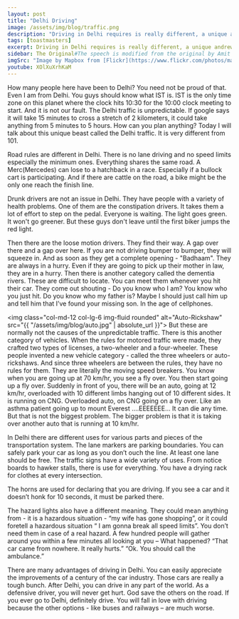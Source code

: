 ```yaml
---
layout: post
title: "Delhi Driving"
image: /assets/img/blog/traffic.png
description: "Driving in Delhi requires is really different, a unique and rewarding experience you could ever imagine."
tags: [toastmasters]
excerpt: Driving in Delhi requires is really different, a unique andrewarding experience you could ever imagine.
sidebar: The Original#The speech is modified from the original by Amit Tandon on [Traffic in Delhi](https://www.youtube.com/watch?v=xKLl7vo4jcY). This speech target a very different set of audience. Hope no feelings were hurt and the changes were all for the better.
imgSrc: "Image by Mapbox from [Flickr](https://www.flickr.com/photos/mapbox/32989254824). The auto from [JS Auto](http://www.jsauto.co.in)"
youtube: XOlXuXrhKaM
---
```


How many people here have been to Delhi? You need not be proud of that. Even I am from Delhi. You guys should know what IST is. IST is the only time zone on this planet where the clock hits 10:30 for the 10:00 clock meeting to start. And it is not our fault. The Delhi traffic is unpredictable. If google says it will take 15 minutes to cross a stretch of 2 kilometers, it could take anything from 5 minutes to 5 hours. How can you plan anything? Today I will talk about this unique beast called the Delhi traffic. It is very different from 101.

Road rules are different in Delhi. There is no lane driving and no speed limits especially the minimum ones. Everything shares the same road. A Merc(Mercedes) can lose to a hatchback in a race. Especially if a bullock cart is participating. And if there are cattle on the road, a bike might be the only one reach the finish line.

Drunk drivers are not an issue in Delhi. They have people with a variety of health problems. One of them are the constipation drivers. It takes them a lot of effort to step on the pedal. Everyone is waiting. The light goes green. It won't go greener. But these guys don't leave until the first biker jumps the red light.

Then there are the loose motion drivers. They find their way. A gap over there and a gap over here. If you are not driving bumper to bumper, they will squeeze in. And as soon as they get a complete opening - "Badhaam". They are always in a hurry. Even if they are going to pick up their mother in law, they are in a hurry.
Then there is another category called the dementia rivers. These are difficult to locate. You can meet them whenever you hit their car. They come out shouting - Do you know who I am? You know who you just hit. Do you know who my father is? Maybe I should just call him up and tell him that I’ve found your missing son. In the age of cellphones.

<img class="col-md-12 col-lg-6 img-fluid rounded" alt="Auto-Rickshaw" src="{{ "/assets/img/blog/auto.jpg" | absolute_url }}">
But these are normally not the causes of the unpredictable traffic. There is this another category of vehicles. When the rules for motored traffic were made, they crafted two types of licenses, a two-wheeler and a four-wheeler. These people invented a new vehicle category - called the three wheelers or auto-rickshaws. And since three wheelers are between the rules, they have no rules for them. They are literally the moving speed breakers. You know when you are going up at 70 km/hr, you see a fly over. You then start going up a fly over. Suddenly in front of you, there will be an auto, going at 12 km/hr, overloaded with 10 different limbs hanging out of 10 different sides. It is running on CNG. Overloaded auto, on CNG going on a fly over. Like an asthma patient going up to mount Everest ….EEEEEEE… It can die any time. But that is not the biggest problem. The bigger problem is that it is taking over another auto that is running at 10 km/hr.

In Delhi there are different uses for various parts and pieces of the transportation system. The lane markers are parking boundaries. You can safely park your car as long as you don’t ouch the line. At least one lane should be free.
The traffic signs have a wide variety of uses. From notice boards to hawker stalls, there is use for everything. You have a drying rack for clothes at every intersection.

The horns are used for declaring that you are driving. If you see a car and it doesn’t honk for 10 seconds, it must be parked there.

The hazard lights also have a different meaning. They could mean anything from - it is a hazardous situation -  “my wife has gone shopping”, or it could foretell a hazardous situation  “ I am gonna break all speed limits”. You don’t need them in case of a real hazard. A few hundred people will gather around you within a few minutes all looking at you – What happened?
“That car came from nowhere. It really hurts.”
“Ok. You should call the ambulance.”

There are many advantages of driving in Delhi. You can easily appreciate the improvements of a century of the car industry. Those cars are really a tough bunch. After Delhi, you can drive in any part of the world. As a defensive driver, you will never get hurt. God save the others on the road. If you ever go to Delhi, definitely drive. You will fall in love with driving because the other options - like buses and railways – are much worse.
